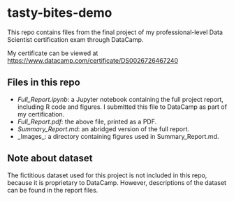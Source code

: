 # tasty-bites-demo
This repo contains files from the final project of my professional-level Data Scientist certification exam through DataCamp.

My certificate can be viewed at https://www.datacamp.com/certificate/DS0026726467240

## Files in this repo
- _Full_Report.ipynb_: a Jupyter notebook containing the full project report, including R code and figures. I submitted this file to DataCamp as part of my certification.
- _Full_Report.pdf_: the above file, printed as a PDF.
- _Summary_Report.md_: an abridged version of the full report.
- _Images\_: a directory containing figures used in Summary_Report.md.

## Note about dataset
The fictitious dataset used for this project is not included in this repo, because it is proprietary to DataCamp. However, descriptions of the dataset can be found in the report files.
